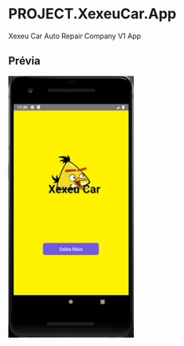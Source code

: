 # PROJECT.XexeuCar.App
Xexeu Car Auto Repair Company  V1 App

## Prévia
<img src="/app/assets/img/previa1.PNG" width="50%">